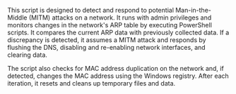 This script is designed to detect and respond to potential Man-in-the-Middle (MITM) attacks on a network. It runs with admin privileges and monitors changes in the network's ARP table by executing PowerShell scripts. It compares the current ARP data with previously collected data. If a discrepancy is detected, it assumes a MITM attack and responds by flushing the DNS, disabling and re-enabling network interfaces, and clearing data.

The script also checks for MAC address duplication on the network and, if detected, changes the MAC address using the Windows registry. After each iteration, it resets and cleans up temporary files and data.
